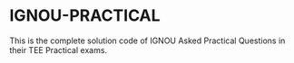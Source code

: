 # IGNOU-PRACTICAL
This is the complete solution code of IGNOU Asked Practical Questions in their TEE Practical exams.
